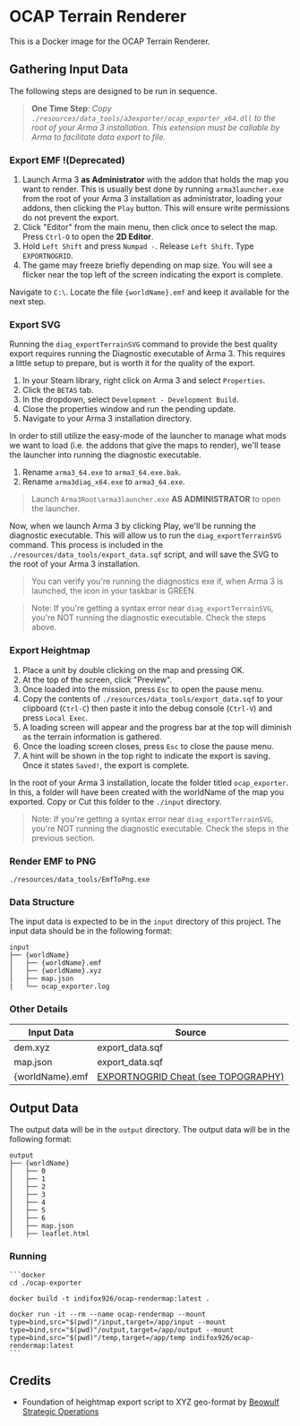 # OCAP Terrain Renderer

This is a Docker image for the OCAP Terrain Renderer.

## Gathering Input Data

The following steps are designed to be run in sequence.

> **One Time Step**:
> _Copy `./resources/data_tools/a3exporter/ocap_exporter_x64.dll` to the root of your Arma 3 installation. This extension must be callable by Arma to facilitate data export to file._

### Export EMF !(Deprecated)

1. Launch Arma 3 **as Administrator** with the addon that holds the map you want to render. This is usually best done by running `arma3launcher.exe` from the root of your Arma 3 installation as administrator, loading your addons, then clicking the `Play` button. This will ensure write permissions do not prevent the export.
1. Click "Editor" from the main menu, then click once to select the map. Press `Ctrl-O` to open the **2D Editor**.
1. Hold `Left Shift` and press `Numpad -`. Release `Left Shift`. Type `EXPORTNOGRID`.
1. The game may freeze briefly depending on map size. You will see a flicker near the top left of the screen indicating the export is complete.

Navigate to `C:\`. Locate the file `{worldName}.emf` and keep it available for the next step.

### Export SVG

Running the `diag_exportTerrainSVG` command to provide the best quality export requires running the Diagnostic executable of Arma 3. This requires a little setup to prepare, but is worth it for the quality of the export.

1. In your Steam library, right click on Arma 3 and select `Properties`.
1. Click the `BETAS` tab.
1. In the dropdown, select `Development - Development Build`.
1. Close the properties window and run the pending update.
1. Navigate to your Arma 3 installation directory.

In order to still utilize the easy-mode of the launcher to manage what mods we want to load (i.e. the addons that give the maps to render), we'll tease the launcher into running the diagnostic executable.

1. Rename `arma3_64.exe` to `arma3_64.exe.bak`.
1. Rename `arma3diag_x64.exe` to `arma3_64.exe`.

> Launch `Arma3Root\arma3launcher.exe` **AS ADMINISTRATOR** to open the launcher.

Now, when we launch Arma 3 by clicking Play, we'll be running the diagnostic executable. This will allow us to run the `diag_exportTerrainSVG` command. This process is included in the `./resources/data_tools/export_data.sqf` script, and will save the SVG to the root of your Arma 3 installation.

> You can verify you're running the diagnostics exe if, when Arma 3 is launched, the icon in your taskbar is GREEN.

> Note: If you're getting a syntax error near `diag_exportTerrainSVG`, you're NOT running the diagnostic executable. Check the steps above.

### Export Heightmap

1. Place a unit by double clicking on the map and pressing OK.
1. At the top of the screen, click "Preview".
1. Once loaded into the mission, press `Esc` to open the pause menu.
1. Copy the contents of `./resources/data_tools/export_data.sqf` to your clipboard (`Ctrl-C`) then paste it into the debug console (`Ctrl-V`) and press `Local Exec`.
1. A loading screen will appear and the progress bar at the top will diminish as the terrain information is gathered.
1. Once the loading screen closes, press `Esc` to close the pause menu.
1. A hint will be shown in the top right to indicate the export is saving. Once it states `Saved!`, the export is complete.

In the root of your Arma 3 installation, locate the folder titled `ocap_exporter`. In this, a folder will have been created with the worldName of the map you exported. Copy or Cut this folder to the `./input` directory.

> Note: If you're getting a syntax error near `diag_exportTerrainSVG`, you're NOT running the diagnostic executable. Check the steps in the previous section.

### Render EMF to PNG

`./resources/data_tools/EmfToPng.exe`

### Data Structure

The input data is expected to be in the `input` directory of this project. The input data should be in the following format:

    input
    ├── {worldName}
    │   ├── {worldName}.emf
    │   ├── {worldName}.xyz
    │   ├── map.json
    |   └── ocap_exporter.log

### Other Details

| Input Data      | Source                                                                                    |
| --------------- | ----------------------------------------------------------------------------------------- |
| dem.xyz         | export_data.sqf                                                                           |
| map.json        | export_data.sqf                                                                           |
| {worldName}.emf | [EXPORTNOGRID Cheat (see TOPOGRAPHY)](https://community.bistudio.com/wiki/Arma_3:_Cheats) |

## Output Data

The output data will be in the `output` directory. The output data will be in the following format:

    output
    ├── {worldName}
    │   ├── 0
    │   ├── 1
    │   ├── 2
    │   ├── 3
    │   ├── 4
    │   ├── 5
    │   ├── 6
    │   ├── map.json
    │   ├── leaflet.html

### Running

    ```docker
    cd ./ocap-exporter

    docker build -t indifox926/ocap-rendermap:latest .

    docker run -it --rm --name ocap-rendermap --mount type=bind,src="$(pwd)"/input,target=/app/input --mount type=bind,src="$(pwd)"/output,target=/app/output --mount type=bind,src="$(pwd)"/temp,target=/app/temp indifox926/ocap-rendermap:latest
    ```

## Credits

- Foundation of heightmap export script to XYZ geo-format by [Beowulf Strategic Operations](https://beowulfso.com/)
